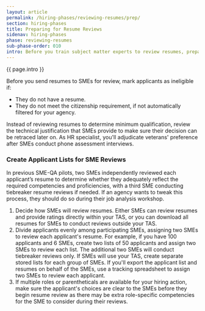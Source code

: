 ```yaml
---
layout: article
permalink: /hiring-phases/reviewing-resumes/prep/
section: hiring-phases
title: Preparing for Resume Reviews
sidenav: hiring-phases
phase: reviewing-resumes
sub-phase-order: 010
intro: Before you train subject matter experts to review resumes, prepare the applications that they'll review, as well as the talent acquisition system (TAS) accounts they'll need. This allows the SMEs to begin reviewing resumes immediately after they're trained.
---
```


<p class="usa-intro">
  {{ page.intro }}
</p>

Before you send resumes to SMEs for review, mark applicants as ineligible if:

- They do not have a resume.
- They do not meet the citizenship requirement, if not automatically filtered for your agency.

Instead of reviewing resumes to determine minimum qualification, review the technical justification that SMEs provide to make sure their decision can be retraced later on. As HR specialist, you'll adjudicate veterans' preference after SMEs conduct phone assessment interviews.

### Create Applicant Lists for SME Reviews

In previous SME-QA pilots, two SMEs independently reviewed each applicant’s resume to determine whether they adequately reflect the required competencies and proficiencies, with a third SME conducting tiebreaker resume reviews if needed. If an agency wants to tweak this process, they should do so during their job analysis workshop.

1. Decide how SMEs will review resumes. Either SMEs can review resumes and provide ratings directly within your TAS, or you can download all resumes for SMEs to conduct reviews outside your TAS.
2. Divide applicants evenly among participating SMEs, assigning two SMEs to review each applicant's resume. For example, if you have 100 applicants and 6 SMEs, create two lists of 50 applicants and assign two SMEs to review each list. The additional two SMEs will conduct tiebreaker reviews only. If SMEs will use your TAS, create separate stored lists for each group of SMEs. If you'll export the applicant list and resumes on behalf of the SMEs, use a tracking spreadsheet to assign two SMEs to review each applicant.
3. If multiple roles or parentheticals are available for your hiring action, make sure the applicant's choices are clear to the SMEs before they begin resume review as there may be extra role-specific competencies for the SME to consider during their reviews.
